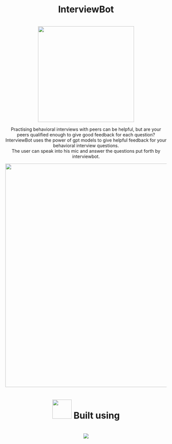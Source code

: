 <div align='center'>
<h1>InterviewBot</h1>
<br/>
<img src = "https://user-images.githubusercontent.com/80088403/235355874-ca566299-eeeb-4931-afc0-1c969c983b23.png" width='300px' height='300px'/>
<div/>
<div>
<p>Practising behavioral interviews with peers can be helpful, but are your peers qualified enough to give good feedback for each question? 
InterviewBot uses the power of gpt models to give helpful feedback for your behavioral interview questions.<br>
The user can speak into his mic and answer the questions put forth by interviewbot.
<p>
</div>
<div>
<img src = "https://user-images.githubusercontent.com/89146189/235352975-0e8c343e-2864-4e31-af12-cb1c01bf5fd8.png" width='700px'/>
</div>
<div>
<h1><img src= "https://media.giphy.com/media/hpFCIpvGxUKgTfjRKl/giphy.gif" width="60" height="60px"> Built using<h1>
<p align="center">
  <a href="https://skillicons.dev">
   <img src="https://skillicons.dev/icons?i=html,css,git,js,github"/>
  </a>
</div>
